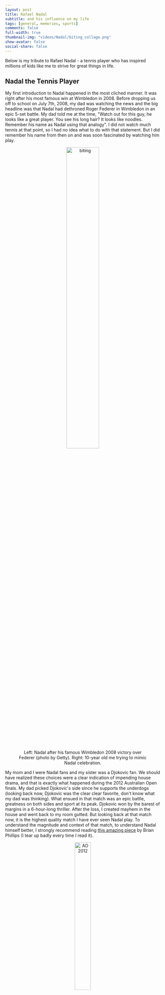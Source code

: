 ```yaml
---
layout: post
title: Rafael Nadal
subtitle: and his influence on my life
tags: [general, memories, sports]
comments: false
full-width: true
thumbnail-img: "videos/Nadal/biting_collage.png"
show-avatar: false
social-share: false
---
```

  Below is my tribute to Rafael Nadal - a tennis player who has inspired millions of kids like me to strive for great things in life.  

## Nadal the Tennis Player
  My first introduction to Nadal happened in the most cliched manner. It was right after his most famous win at Wimbledon in 2008. Before dropping us off to school on July 7th, 2008, my dad was watching the news and the big headline was that Nadal had dethroned Roger Federer in Wimbledon in an epic 5-set battle. My dad told me at the time, "Watch out for this guy, he looks like a great player. You see his long hair? It looks like noodles. Remember his name as Nadal using that analogy". I did not watch much tennis at that point, so I had no idea what to do with that statement. But I did remember his name from then on and was soon fascinated by watching him play.
  
<figure style="text-align: center;">
  <img src="{{site.baseurl}}/videos/Nadal/biting_collage.jpg" alt="biting" style="width: 50%; height: auto;" />
  <figcaption>Left: Nadal after his famous Wimbledon 2008 victory over Federer (photo by Getty). Right: 10-year old me trying to mimic Nadal celebration.</figcaption>
</figure>


  My mom and I were Nadal fans and my sister was a Djokovic fan. We should have realized these choices were a clear indication of impending house drama, and that is exactly what happened during the 2012 Australian Open finals. My dad picked Djokovic's side since he supports the underdogs (looking back now, Djokovic was the clear clear favorite, don't know what my dad was thinking). What ensued in that match was an epic battle, greatness on both sides and sport at its peak. Djokovic won by the barest of margins in a 6-hour-long thriller. After the loss, I created mayhem in the house and went back to my room gutted. But looking back at that match now, it is the highest quality match I have ever seen Nadal play. To understand the magnitude and context of that match, to understand Nadal himself better, I strongly recommend reading [this amazing piece](https://grantland.com/features/the-epic-warfare-rafael-nadal-novak-djokovic-australian-open-final/) by Brian Phillips (I tear up badly every time I read it).

<figure style="text-align: center;">
  <img src="{{site.baseurl}}/videos/Nadal/Nadal_AO_2012_getty.jpg" alt="AO 2012" style="width: 35%; height: auto;" />
  <figcaption>Nadal passionately celebrating after winning the 4th set in the 2012 Australian Open finals against Djokovic (photo by Getty)</figcaption>
</figure>

  Over the years, Nadal has been a constant banker for victories for me (if you follow sports, you will know your happiness can depend on the team/player you support). He always wins the French Open and it was no different in the pandemic year. When everyone was going through difficult times in 2020, he provided some normalcy in the absurd year by winning Roland Garros for the 13th time. But to me, the 2022 Australian Open will always have a special place in my heart. For context, he was out for 6 months at the end of 2021 with a career-threatening foot injury and recovered from COVID just before reaching Melbourne in January. He somehow managed to reach the Australian Open finals. But there, against the most in-form player on tour, he was down two sets and staring at a triple break point (lose a point from there and it is mostly over). But Nadal is a [warrior](https://www.amazon.com/Warrior-Rafael-Nadal-Kingdom-Clay/dp/1538759136) who never gives up (more on this later). He clawed his way out and made a comeback at a micro (this match) and macro (from career-ending injury) level to win a record-breaking 21st Grand Slam and more importantly a second Australian Open (after 4 consecutive finals losses there). The timing of this was so lucky for me since I was going through one of the most difficult phases in my life, and after seeing this miracle, I believed that I could overcome whatever I was facing as well.

<figure style="text-align: center;">
  <img src="{{site.baseurl}}/videos/Nadal/Nadal_AO_2022_getty.avif" alt="AO 2022" style="width: 50%; height: auto;" />
  <figcaption>Nadal in disbelief after his miraculous comeback in 2022 Australian Open finals (photo by Getty)</figcaption>
</figure>

  Some of my favorite things about Nadal's tennis? Favorite Slam to watch Nadal play: Australian Open (the quality of matches and his story there is well expressed by Owen Lewis in this [blog post](https://popcorntennis.com/2022/01/11/the-fighter/)). Favorite match: 2022 Australian Open finals (both my favorite players were involved). Favorite record of Nadal: 912 weeks in the top 10 (despite losing tournaments due to injuries). Favorite Nadal outfits: All the photos shown in this blog post. Favorite shot: [360-degree backhand slice](https://www.youtube.com/watch?v=zCxqdXLsrwQ). But honestly, I am just as happy to see him hit any other shot on the court. I get the same feeling of watching him as many people get when they watch Messi or Federer even though Nadal's style is not as angelic as theirs.

## Nadal the Person
  What kind of a person is Nadal? What are the qualities I like about him? Firstly, his _humility_. Humility is a word that gets casually thrown around a lot of public figures, including Federer, Messi, Djokovic, and so on. They are humble yes, but more so from a public expectation of humility than actually internalizing it. Nadal is different. You can hear it when he speaks. He believes he is not special compared to normal people because of hitting a yellow ball very well or that he believes he needs to play his best even against a 200th-ranked player. Secondly, his [_humor_](https://www.youtube.com/watch?v=ppB_XtsQSsw), which I believe is underrated and rarely spoken of. Then, his _compartmentalization_ - of points, matches, and events. If he loses a point, either due to a great shot by the opponent or a silly mistake from himself, he quickly moves on to the next point. He to me epitomizes the famous saying from the Bhagavad Gita "You have the right to perform your duty, but you are not entitled to the fruits of your action" to the closest extent I have seen. Then, his _honesty_ - saying things as they are without mincing words (see the humor video for examples). Lastly, his _tenacity_. His ability to fight the hardest when the chips are down and his ability to intellectually solve problems under pressure help him find a way when there does not seem to be one possible. 
  
  But why does he mean so much to me? Outside of close family and friends, he has been the biggest influence on my life and values. I have consumed countless hours of his content on the television and internet. I lived his matches like my own, his wins as my wins and his losses as my losses. My family and friends know how animated I get when I watch him play. I have learnt some important lessons in life by listening to his interviews and reading [his autobiography](https://www.amazon.com/Rafa-My-Story-Rafael-Nadal/dp/0751547735). But on a fundamental level, I feel the passion, the energy, the commitment, and the emotions that he goes through when caring so much about something. That is why I loved having the opportunity to watch him compete every week.
  
<details>

  <summary> My two cents on having an idol or role model </summary>  
  The topic of following/worshipping an idol can spark a lot of debate. The most notable argument against it is the bias it causes. Many people tend to believe (and defend) that whatever their idol does is correct, even in activities that are far from their expertise. Apart from this glaring problem, people also disregard the opportunity to explore other ways of living a better life and blindly follow their idol's approach towards many aspects of life. It is not only bad for the followers, but it is actually bad even for the role models themselves. Michael Jordan famously said the following statement in his "Last Dance" documentary: <a href="https://pippenainteasy.com/2020/05/04/chicago-bulls-5-best-quotes-episode-6-last-dance/">"I would never want to be considered a role model. It’s like a game that’s stacked against me. You know, there’s no way I can win."</a> <br><br>

  Even though these problems exist, I believe having someone to look up to is very helpful. Nadal himself has quoted that having Federer on the tour before him provided a great example of how to be a good person while also being successful. Having good examples makes it easier to, one, believe it is possible to achieve something, and two, find a pathway to achieve that something. I would end my two cents on this by leaving you with a quote I found on the internet long back (unable to track it unfortunately, so take only the essence of it), "don't blindly admire/follow your idols, but instead admire/follow the qualities you'd like to inherit from them". I believe that is a more healthy take for all parties involved. 

</details>

  
## The End
  Time to flood the gates. So, why does it hurt that he is retiring? After all, he is some dude I have never met and he does not even know I exist. Even more realistic question, why would it hurt since he has barely played any tournaments over the last two years? I should be used to a life without watching him play tennis. It hurts because it marks the end of me watching him compete, an activity that [engrossed me and in turn brought me a lot of happiness over the years](https://vignesh99.github.io/2024-10-05-Happiness/). In a way, it is like mourning (the activity of watching him compete). And honestly, not watching him play the last two years has made it easier to accept this. But with Nadal, you always think there is a chance he will come back and start winning again. Now to realize that it will never happen is the hard pill to swallow.

<figure style="text-align: center;">
  <img src="{{site.baseurl}}/videos/Nadal/Nadal_Davis_Cup_2011_Reuters.jpg" alt="Davis Cup 2011" style="width: 35%; height: auto;" />
  <figcaption>Nadal collapsing to the floor after winning the Davis Cup for Spain in 2011 (photo by Reuters)</figcaption>
</figure>

  There are so many things I will miss about him leaving. Selfishly, the feeling of joy after watching him win will be a huge miss. But other smaller things like tracking his score, staying up late nights to watch him play, awaiting excitedly for his match the next day, [listening to his matches and interviews on podcasts](https://www.thetennispodcast.net/), [watching him place his water bottles](https://www.youtube.com/watch?v=Vr42G2P_mrs), the grunting, the fist pump, the collapsing-to-the-ground celebration, or biting the trophies... Too many things to count.
  
  Honestly, the retirement has not sunk in yet, and I may not feel its effect now or in the next few years. But a few decades from now, when I am supporting another tennis star, and when they are down in the score, I would expect them to throw all their physical and mental capacity to win the point. I would expect them to show the belief, the tenacity,  the passion, the humility to modify their game plan, the willingness to put every sinew into the point and go as hard as possible. But they don't. That is when I will miss him. Probably the most important thing I will miss is the trust in the player. The trust to give everything in their capacity to win. Something I expect of myself, and something I knew I could expect from Nadal too. As with everything in life, trust mostly comes with time. But sometimes, with some people, you don't need that time. Because you understand them and it is meant to be. That was the case for me with Nadal. I was meant to be a Rafael Nadal fan.

<figure style="text-align: center;">
  <img src="{{site.baseurl}}/videos/Nadal/Nadal_Monte_Carlo_vamosbrigade.jpg" alt="Monte Carlo 2010" style="width: 50%; height: auto;" />
  <figcaption>Nadal reaching for a ball in 2010 Monte Carlo finals (photo by vamosbrigade.com)</figcaption>
</figure>

--------------------------------------------------------------------------------------------------------------------------------------------------------------

  P.S. No, this is not a love letter to Nadal. Both of us are straight, unfortunately. 
